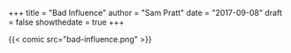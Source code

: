 +++
title = "Bad Influence"
author = "Sam Pratt"
date = "2017-09-08"
draft = false
showthedate = true
+++

{{< comic src="bad-influence.png" >}}
